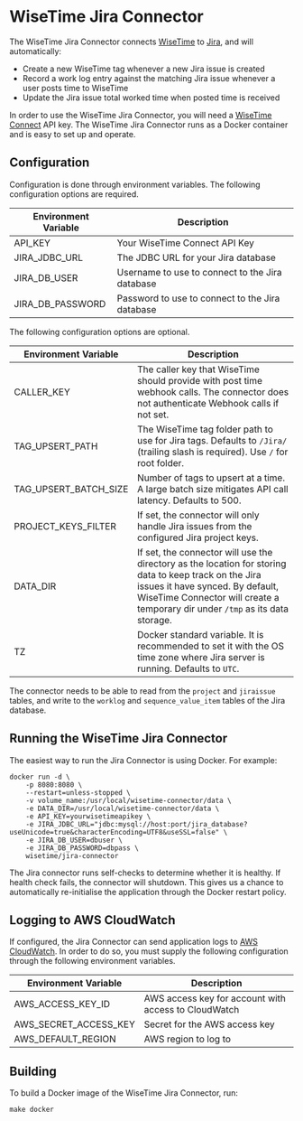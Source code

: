 # WiseTime Jira Connector

The WiseTime Jira Connector connects [WiseTime](https://wisetime.io) to [Jira](https://www.atlassian.com/software/jira), and will automatically:

* Create a new WiseTime tag whenever a new Jira issue is created
* Record a work log entry against the matching Jira issue whenever a user posts time to WiseTime
* Update the Jira issue total worked time when posted time is received

In order to use the WiseTime Jira Connector, you will need a [WiseTime Connect](https://wisetime.io/docs/connect/) API key. The WiseTime Jira Connector runs as a Docker container and is easy to set up and operate.

## Configuration

Configuration is done through environment variables. The following configuration options are required.

| Environment Variable  | Description                                     |
| --------------------  | ----------------------------------------------- |
| API_KEY               | Your WiseTime Connect API Key                   |
| JIRA_JDBC_URL         | The JDBC URL for your Jira database             |
| JIRA_DB_USER          | Username to use to connect to the Jira database |
| JIRA_DB_PASSWORD      | Password to use to connect to the Jira database |

The following configuration options are optional.

| Environment Variable  | Description                                                                                                                                                                                                           |
| --------------------- | ----------------------------------------------------------------------------------------------------------------------------------------------------------------------------------------------------------------------|
| CALLER_KEY            | The caller key that WiseTime should provide with post time webhook calls. The connector does not authenticate Webhook calls if not set.                                                                               |
| TAG_UPSERT_PATH       | The WiseTime tag folder path to use for Jira tags. Defaults to `/Jira/` (trailing slash is required). Use `/` for root folder.                                                                                        |
| TAG_UPSERT_BATCH_SIZE | Number of tags to upsert at a time. A large batch size mitigates API call latency. Defaults to 500.                                                                                                                   |
| PROJECT_KEYS_FILTER   | If set, the connector will only handle Jira issues from the configured Jira project keys.                                                                                                                             |
| DATA_DIR              | If set, the connector will use the directory as the location for storing data to keep track on the Jira issues it have synced. By default, WiseTime Connector will create a temporary dir under `/tmp` as its data storage. |
| TZ                    | Docker standard variable. It is recommended to set it with the OS time zone where Jira server is running. Defaults to `UTC`.                                                                                          |

The connector needs to be able to read from the `project` and `jiraissue` tables, and write to the `worklog` and `sequence_value_item` tables of the Jira database.

## Running the WiseTime Jira Connector

The easiest way to run the Jira Connector is using Docker. For example:

```text
docker run -d \
    -p 8080:8080 \
    --restart=unless-stopped \
    -v volume_name:/usr/local/wisetime-connector/data \
    -e DATA_DIR=/usr/local/wisetime-connector/data \
    -e API_KEY=yourwisetimeapikey \
    -e JIRA_JDBC_URL="jdbc:mysql://host:port/jira_database?useUnicode=true&characterEncoding=UTF8&useSSL=false" \
    -e JIRA_DB_USER=dbuser \
    -e JIRA_DB_PASSWORD=dbpass \
    wisetime/jira-connector
```

The Jira connector runs self-checks to determine whether it is healthy. If health check fails, the connector will shutdown. This gives us a chance to automatically re-initialise the application through the Docker restart policy.

## Logging to AWS CloudWatch

If configured, the Jira Connector can send application logs to [AWS CloudWatch](https://aws.amazon.com/cloudwatch/). In order to do so, you must supply the following configuration through the following environment variables.

| Environment Variable  | Description                                          |
| --------------------- | ---------------------------------------------------- |
| AWS_ACCESS_KEY_ID     | AWS access key for account with access to CloudWatch |
| AWS_SECRET_ACCESS_KEY | Secret for the AWS access key                        |
| AWS_DEFAULT_REGION    | AWS region to log to                                 |

## Building

To build a Docker image of the WiseTime Jira Connector, run:

```text
make docker
```
